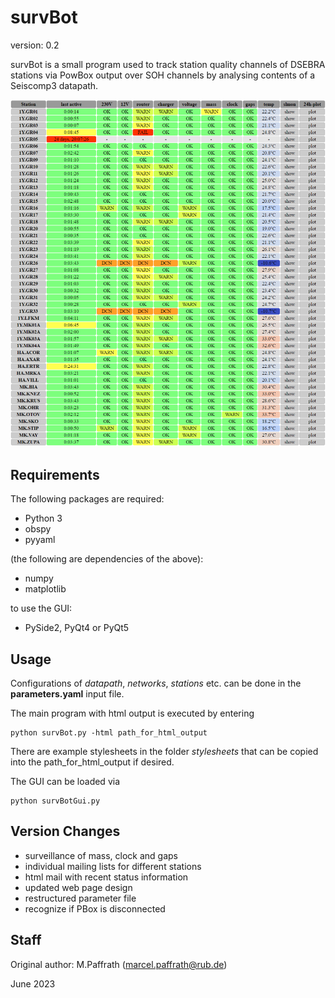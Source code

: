 # survBot

version: 0.2

survBot is a small program used to track station quality channels of DSEBRA stations via PowBox output over SOH channels
 by analysing contents of a Seiscomp3 datapath.

 ![html_screen](survBot.png)

## Requirements

The following packages are required:

* Python 3
* obspy
* pyyaml

(the following are dependencies of the above):

* numpy
* matplotlib

to use the GUI:

* PySide2, PyQt4 or PyQt5

## Usage

Configurations of *datapath*, *networks*, *stations* etc. can be done in the **parameters.yaml** input file.

The main program with html output is executed by entering

```shell script
python survBot.py -html path_for_html_output
```

There are example stylesheets in the folder *stylesheets* that can be copied into the path_for_html_output if desired.

The GUI can be loaded via

```shell script
python survBotGui.py
```

## Version Changes
- surveillance of mass, clock and gaps
- individual mailing lists for different stations
- html mail with recent status information
- updated web page design
- restructured parameter file
- recognize if PBox is disconnected

## Staff

Original author: M.Paffrath (marcel.paffrath@rub.de)

June 2023
